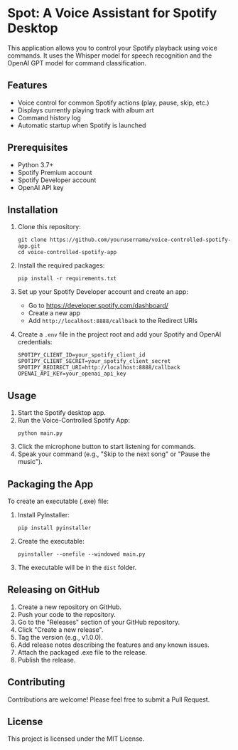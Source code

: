 # Spot: A Voice Assistant for Spotify Desktop

This application allows you to control your Spotify playback using voice commands. It uses the Whisper model for speech recognition and the OpenAI GPT model for command classification.

## Features

- Voice control for common Spotify actions (play, pause, skip, etc.)
- Displays currently playing track with album art
- Command history log
- Automatic startup when Spotify is launched

## Prerequisites

- Python 3.7+
- Spotify Premium account
- Spotify Developer account
- OpenAI API key

## Installation

1. Clone this repository:
   ```
   git clone https://github.com/yourusername/voice-controlled-spotify-app.git
   cd voice-controlled-spotify-app
   ```

2. Install the required packages:
   ```
   pip install -r requirements.txt
   ```

3. Set up your Spotify Developer account and create an app:
   - Go to https://developer.spotify.com/dashboard/
   - Create a new app
   - Add `http://localhost:8888/callback` to the Redirect URIs

4. Create a `.env` file in the project root and add your Spotify and OpenAI credentials:
   ```
   SPOTIPY_CLIENT_ID=your_spotify_client_id
   SPOTIPY_CLIENT_SECRET=your_spotify_client_secret
   SPOTIPY_REDIRECT_URI=http://localhost:8888/callback
   OPENAI_API_KEY=your_openai_api_key
   ```

## Usage

1. Start the Spotify desktop app.
2. Run the Voice-Controlled Spotify App:
   ```
   python main.py
   ```
3. Click the microphone button to start listening for commands.
4. Speak your command (e.g., "Skip to the next song" or "Pause the music").

## Packaging the App

To create an executable (.exe) file:

1. Install PyInstaller:
   ```
   pip install pyinstaller
   ```

2. Create the executable:
   ```
   pyinstaller --onefile --windowed main.py
   ```

3. The executable will be in the `dist` folder.

## Releasing on GitHub

1. Create a new repository on GitHub.
2. Push your code to the repository.
3. Go to the "Releases" section of your GitHub repository.
4. Click "Create a new release".
5. Tag the version (e.g., v1.0.0).
6. Add release notes describing the features and any known issues.
7. Attach the packaged .exe file to the release.
8. Publish the release.

## Contributing

Contributions are welcome! Please feel free to submit a Pull Request.

## License

This project is licensed under the MIT License.